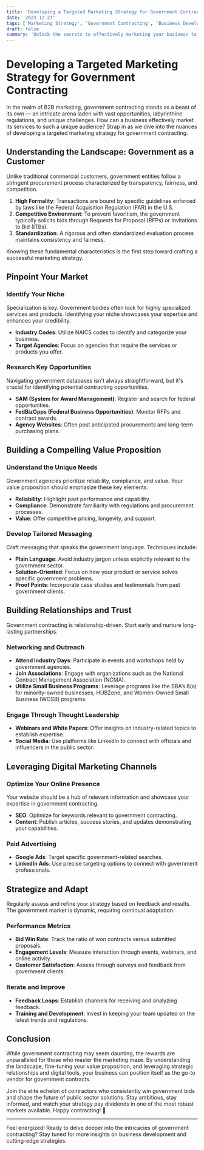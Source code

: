 ```yaml
---
title: 'Developing a Targeted Marketing Strategy for Government Contracting'
date: '2023-12-27'
tags: ['Marketing Strategy', 'Government Contracting', 'Business Development']
draft: false
summary: 'Unlock the secrets to effectively marketing your business to government entities with a targeted strategy designed specifically for government contracting.'
---
```


# Developing a Targeted Marketing Strategy for Government Contracting

In the realm of B2B marketing, government contracting stands as a beast of its own — an intricate arena laden with vast opportunities, labyrinthine regulations, and unique challenges. How can a business effectively market its services to such a unique audience? Strap in as we dive into the nuances of developing a targeted marketing strategy for government contracting. 

## Understanding the Landscape: Government as a Customer

Unlike traditional commercial customers, government entities follow a stringent procurement process characterized by transparency, fairness, and competition. 

1. **High Formality**: Transactions are bound by specific guidelines enforced by laws like the Federal Acquisition Regulation (FAR) in the U.S.
2. **Competitive Environment**: To prevent favoritism, the government typically solicits bids through Requests for Proposal (RFPs) or Invitations to Bid (ITBs).
3. **Standardization**: A rigorous and often standardized evaluation process maintains consistency and fairness.

Knowing these fundamental characteristics is the first step toward crafting a successful marketing strategy.

## Pinpoint Your Market

### Identify Your Niche

Specialization is key. Government bodies often look for highly specialized services and products. Identifying your niche showcases your expertise and enhances your credibility. 

- **Industry Codes**: Utilize NAICS codes to identify and categorize your business.
- **Target Agencies**: Focus on agencies that require the services or products you offer.

### Research Key Opportunities

Navigating government databases isn't always straightforward, but it's crucial for identifying potential contracting opportunities. 

- **SAM (System for Award Management)**: Register and search for federal opportunities.
- **FedBizOpps (Federal Business Opportunities)**: Monitor RFPs and contract awards.
- **Agency Websites**: Often post anticipated procurements and long-term purchasing plans.

## Building a Compelling Value Proposition

### Understand the Unique Needs

Government agencies prioritize reliability, compliance, and value. Your value proposition should emphasize these key elements:

- **Reliability**: Highlight past performance and capability.
- **Compliance**: Demonstrate familiarity with regulations and procurement processes.
- **Value**: Offer competitive pricing, longevity, and support.

### Develop Tailored Messaging

Craft messaging that speaks the government language. Techniques include:

- **Plain Language**: Avoid industry jargon unless explicitly relevant to the government sector.
- **Solution-Oriented**: Focus on how your product or service solves specific government problems.
- **Proof Points**: Incorporate case studies and testimonials from past government clients.

## Building Relationships and Trust

Government contracting is relationship-driven. Start early and nurture long-lasting partnerships.

### Networking and Outreach

- **Attend Industry Days**: Participate in events and workshops held by government agencies.
- **Join Associations**: Engage with organizations such as the National Contract Management Association (NCMA).
- **Utilize Small Business Programs**: Leverage programs like the SBA’s 8(a) for minority-owned businesses, HUBZone, and Women-Owned Small Business (WOSB) programs.

### Engage Through Thought Leadership 

- **Webinars and White Papers**: Offer insights on industry-related topics to establish expertise.
- **Social Media**: Use platforms like LinkedIn to connect with officials and influencers in the public sector.

## Leveraging Digital Marketing Channels

### Optimize Your Online Presence 

Your website should be a hub of relevant information and showcase your expertise in government contracting.

- **SEO**: Optimize for keywords relevant to government contracting.
- **Content**: Publish articles, success stories, and updates demonstrating your capabilities.

### Paid Advertising

- **Google Ads**: Target specific government-related searches.
- **LinkedIn Ads**: Use precise targeting options to connect with government professionals.

## Strategize and Adapt

Regularly assess and refine your strategy based on feedback and results. The government market is dynamic, requiring continual adaptation.

### Performance Metrics

- **Bid Win Rate**: Track the ratio of won contracts versus submitted proposals.
- **Engagement Levels**: Measure interaction through events, webinars, and online activity.
- **Customer Satisfaction**: Assess through surveys and feedback from government clients.

### Iterate and Improve

- **Feedback Loops**: Establish channels for receiving and analyzing feedback.
- **Training and Development**: Invest in keeping your team updated on the latest trends and regulations.

## Conclusion

While government contracting may seem daunting, the rewards are unparalleled for those who master the marketing maze. By understanding the landscape, fine-tuning your value proposition, and leveraging strategic relationships and digital tools, your business can position itself as the go-to vendor for government contracts. 

Join the elite echelon of contractors who consistently win government bids and shape the future of public sector solutions. Stay ambitious, stay informed, and watch your strategy pay dividends in one of the most robust markets available. Happy contracting! 🚀

---

Feel energized! Ready to delve deeper into the intricacies of government contracting? Stay tuned for more insights on business development and cutting-edge strategies.